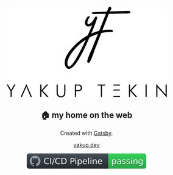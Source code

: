<p align="center">
  <a href="https://yakup.dev"><img src="src/images/github-logo.png" /></a>
 </p>

<h2 align="center">🏠 my home on the web</h2>
<p align="center">
  Created with <a href="https://www.gatsbyjs.org">Gatsby</a>.
</p>
<p align="center">
  <a href="https://yakup.dev">yakup.dev</a>
</p>
<p align="center">
  <a href="https://github.com/yakuptekin/yakup.dev/actions"><img src="src/images/badge.svg" /></a>
</p>
